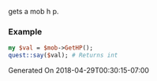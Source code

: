 gets a mob h p.
### Example

```perl
my $val = $mob->GetHP();
quest::say($val); # Returns int
```


Generated On 2018-04-29T00:30:15-07:00